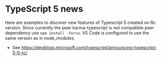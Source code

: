# TypeScript 5 news

Here are examples to discover new features of Typescript 5 created on Rc version.
Since currently the peer karma-typescript is not compatible peer dependency use `npm install -force`.
VS Code is configured to use the same version as in node_modules.

* See <https://devblogs.microsoft.com/typescript/announcing-typescript-5-0-rc/>